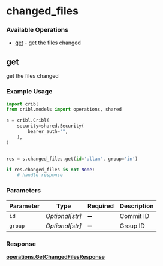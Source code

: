 # changed_files

### Available Operations

* [get](#get) - get the files changed

## get

get the files changed

### Example Usage

```python
import cribl
from cribl.models import operations, shared

s = cribl.Cribl(
    security=shared.Security(
        bearer_auth="",
    ),
)


res = s.changed_files.get(id='ullam', group='in')

if res.changed_files is not None:
    # handle response
```

### Parameters

| Parameter          | Type               | Required           | Description        |
| ------------------ | ------------------ | ------------------ | ------------------ |
| `id`               | *Optional[str]*    | :heavy_minus_sign: | Commit ID          |
| `group`            | *Optional[str]*    | :heavy_minus_sign: | Group ID           |


### Response

**[operations.GetChangedFilesResponse](../../models/operations/getchangedfilesresponse.md)**

